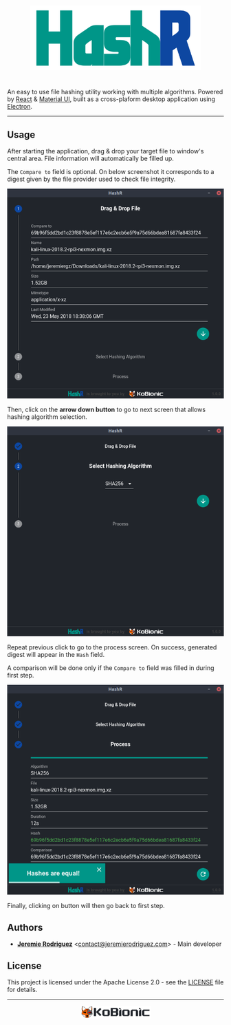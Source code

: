 <p align="center"><img height="150" src="docs/hashr_banner.png" alt="HashR"></p>

#

An easy to use file hashing utility working with multiple algorithms. Powered by [React](https://reactjs.org/) & [Material UI](https://material-ui.com/), built as a cross-plaform desktop application using [Electron](https://electronjs.org/).

---

## Usage

After starting the application, drag & drop your target file to window's central area. File information will automatically be filled up.

The ```Compare to``` field is optional. On below screenshot it corresponds to a digest given by the file provider used to check file integrity.

<p align="center"><img src="docs/screenshot_filled.png" alt=""></p>

Then, click on the **arrow down button** to go to next screen that allows hashing algorithm selection.

<p align="center"><img src="docs/screenshot_algorithm.png" alt=""></p>

Repeat previous click to go to the process screen. On success, generated digest will appear in the ```Hash``` field.

A comparison will be done only if the ```Compare to``` field was filled in during first step.

<p align="center"><img src="docs/screenshot_final.png" alt=""></p>

Finally, clicking on button will then go back to first step.

## Authors

* [**Jeremie Rodriguez**](https://github.com/jeremiergz) &lt;[contact@jeremierodriguez.com](mailto:contact@jeremierodriguez.com)&gt; - Main developer

## License

This project is licensed under the Apache License 2.0 - see the [LICENSE](LICENSE) file for details.

---

[<p align="center"><img align="center" height="30" src="docs/kobionic_banner_dark.png" alt="Kobionic"></p>](https://github.com/KoBionic/)
